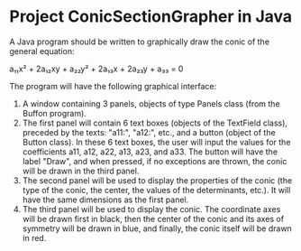 # Project ConicSectionGrapher in Java
A Java program should be written to graphically draw the conic of the general equation:

a₁₁x² + 2a₁₂xy + a₂₂y² + 2a₁₃x + 2a₂₃y + a₃₃ = 0

The program will have the following graphical interface:

1. A window containing 3 panels, objects of type Panels class (from the Buffon program).  
2. The first panel will contain 6 text boxes (objects of the TextField class), preceded by the texts: "a11:", "a12:", etc., and a button (object of the Button class). In these 6 text boxes, the user will input the values for the coefficients a11, a12, a22, a13, a23, and a33. The button will have the label "Draw", and when pressed, if no exceptions are thrown, the conic will be drawn in the third panel.  
3. The second panel will be used to display the properties of the conic (the type of the conic, the center, the values of the determinants, etc.). It will have the same dimensions as the first panel.  
4. The third panel will be used to display the conic. The coordinate axes will be drawn first in black, then the center of the conic and its axes of symmetry will be drawn in blue, and finally, the conic itself will be drawn in red.  

